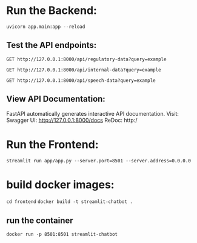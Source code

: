 # Run the Backend: 

`uvicorn app.main:app --reload`

## Test the API endpoints: 

`GET http://127.0.0.1:8000/api/regulatory-data?query=example`

`GET http://127.0.0.1:8000/api/internal-data?query=example`

`GET http://127.0.0.1:8000/api/speech-data?query=example`


## View API Documentation: 
FastAPI automatically generates interactive API documentation. Visit:
Swagger UI: http://127.0.0.1:8000/docs
ReDoc: http:/


# Run the Frontend:

`streamlit run app/app.py --server.port=8501 --server.address=0.0.0.0`



# build docker images:
`cd frontend`
`docker build -t streamlit-chatbot .`

## run the container
`docker run -p 8501:8501 streamlit-chatbot`
